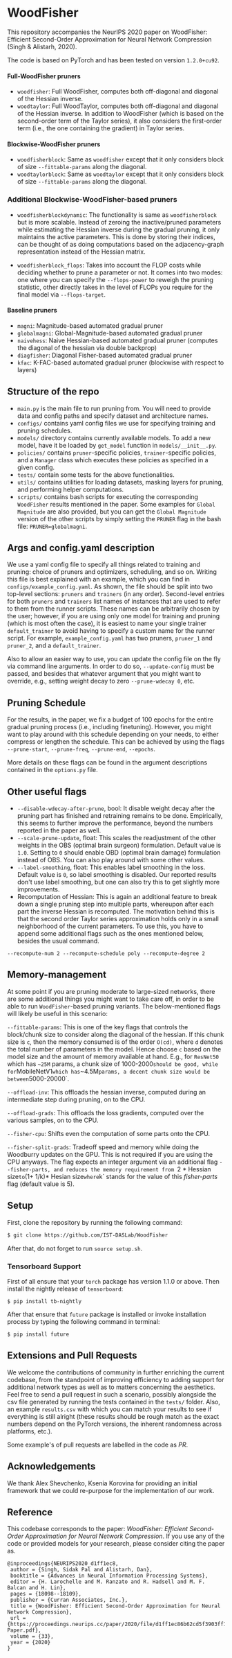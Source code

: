 # WoodFisher 
This repository accompanies the NeurIPS 2020 paper on WoodFisher: Efficient Second-Order Approximation for Neural Network Compression
 (Singh & Alistarh, 2020). 
 
 The code is based on PyTorch and has been tested on version `1.2.0+cu92`.

#### Full-WoodFisher pruners

* `woodfisher`: Full WoodFisher, computes both off-diagonal and diagonal of the Hessian inverse.
* `woodtaylor`: Full WoodTaylor, computes both off-diagonal and diagonal of the Hessian inverse. In addition to WoodFisher (which is based on the second-order term of the Taylor series), it also considers the first-order term (i.e., the one containing the gradient) in Taylor series. 

#### Blockwise-WoodFisher pruners
* `woodfisherblock`: Same as `woodfisher` except that it only considers block of size `--fittable-params` along the diagonal.
* `woodtaylorblock`: Same as `woodtaylor` except that it only considers block of size `--fittable-params` along the diagonal. 

### Additional Blockwise-WoodFisher-based pruners
* `woodfisherblockdynamic`: The functionality is same as `woodfisherblock` but is more scalable. Instead of zeroing the inactive/pruned parameters while estimating the Hessian inverse during the gradual pruning, it only maintains the active parameters. This is done by storing their indices, can be thought of as doing computations based on the adjacency-graph representation instead of the Hessian matrix.

* `woodfisherblock_flops`: Takes into account the FLOP costs while deciding whether to prune a parameter or not. It comes into two modes: one where you can specify the `--flops-power` to reweigh the pruning statistic, other directly takes in the level of FLOPs you require for the final model via `--flops-target`. 
                                 
#### Baseline pruners

* `magni`: Magnitude-based automated gradual pruner
* `globalmagni`: Global-Magnitude-based automated gradual pruner
* `naivehess`: Naive Hessian-based automated gradual pruner (computes the diagonal of the hessian via double backprop)
* `diagfisher`: Diagonal Fisher-based automated gradual pruner
* `kfac`: K-FAC-based automated gradual pruner (blockwise with respect to layers)

## Structure of the repo

* `main.py` is the main file to run pruning from. You will need to provide data and config paths and specify dataset and architecture names.
* `configs/` contains yaml config files we use for specifying training and pruning schedules.
* `models/` directory contains currently available models. To add a new model, have it be loaded by `get_model` function in `models/__init__.py`.
* `policies/` contains `pruner`-specific policies, `trainer`-specific policies, and a `Manager` class which executes these policies as specified in a given config.
* `tests/` contain some tests for the above functionalities. 
* `utils/` contains utilities for loading datasets, masking layers for pruning, and performing helper computations.
* `scripts/` contains bash scripts for executing the corresponding `WoodFisher` results mentioned in the paper. Some examples for `Global Magnitude` are also provided, but you can get the `Global Magnitude` version of the other scripts by simply setting the `PRUNER` flag in the bash file: `PRUNER=globalmagni`.

## Args and config.yaml description

We use a yaml config file to specify all things related to training and pruning: choice of pruners and optimizers, scheduling, and so on. Writing this file is best explained with an example, which you can find in `configs/example_config.yaml`. As shown, the file should be split into two top-level sections: `pruners` and `trainers` (in any order). Second-level entries for both `pruners` and `trainers` list names of instances that are used to refer to them from the runner scripts. These names can be arbitrarily chosen by the user; however, if you are using only one model for training and pruning (which is most often the case), it is easiest to name your single trainer `default_trainer` to avoid having to specify a custom name for the runner script. For example, `example_config.yaml` has two pruners, `pruner_1` and `pruner_2`, and a `default_trainer`.

Also to allow an easier way to use, you can update the config file on the fly via command line arguments. In order to do so, `--update-config` must be passed, and besides that whatever argument that you might want to override, e.g., setting weight decay to zero `--prune-wdecay 0`, etc.
 
## Pruning Schedule
For the results, in the paper, we fix a budget of 100 epochs for the entire gradual pruning process (i.e., including finetuning). However, you might want to play around with this schedule depending on your needs, to either compress or lengthen the schedule. 
This can be achieved by using the flags `--prune-start`, `--prune-freq`, `--prune-end`, `--epochs`.

More details on these flags can be found in the argument descriptions contained in the `options.py` file. 

## Other useful flags

* `--disable-wdecay-after-prune`, bool: It disable weight decay after the pruning part has finished and retraining remains to be done. Empirically, this seems to further improve the performance, beyond the numbers reported in the paper as well. 
*  `--scale-prune-update`, float: This scales the readjustment of the other weights in the OBS (optimal brain surgeon) formulation. Default value is `1.0`. Setting to `0` should enable OBD (optimal brain damage) formulation instead of OBS. You can also play around with some other values. 
* `--label-smoothing`, float: This enables label smoothing in the loss. Default value is `0`, so label smoothing is disabled. Our reported results don't use label smoothing, but one can also try this to get slightly more improvements. 
* Recomputation of Hessian: This is again an additional feature to break down a single pruning step into multiple parts, whereupon after each part the inverse Hessian is recomputed. The motivation behind this is that the second order Taylor series approximation holds only in a small neighborhood of the current parameters. To use this, you have to append some additional flags such as the ones mentioned below, besides the usual command. 
```
--recompute-num 2 --recompute-schedule poly --recompute-degree 2

```

## Memory-management
At some point if you are pruning moderate to large-sized networks, there are some additional things you might want to take care off, in order to be able to run `WoodFisher`-based pruning variants. The below-mentioned flags will likely be useful in this scenario:

`--fittable-params`: This is one of the key flags that controls the block/chunk size to consider along the diagonal of the hessian. If this chunk size is `c`, then the memory consumed is of the order `O(cd)`, where `d` denotes the total number of parameters in the model. Hence choose `c` based on the model size and the amount of memory available at hand. E.g., for `ResNet50` which has `~25M` params, a chunk size of 1000-2000` should be good, while for `MobileNetV1` which has `~4.5M` params, a decent chunk size would be between `5000-20000`.

`--offload-inv`: This offloads the hessian inverse, computed during an intermediate step during pruning, on to the CPU.

`--offload-grads`: This offloads the loss gradients, computed over the various samples, on to the CPU.

`--fisher-cpu`: Shifts even the computation of some parts onto the CPU.

`--fisher-split-grads`: Tradeoff speed and memory while doing the Woodburry updates on the GPU. This is not required if you are using the CPU anyways. The flag expects an integer argument via an additional flag `--fisher-parts, and reduces the memory requirement from `2 * Hessian size` to `(1+ 1/k)* Hesian size` where `k` stands for the value of this *fisher-parts* flag (default value is 5).

### 


 
## Setup

First, clone the repository by running the following command:
```bash
$ git clone https://github.com/IST-DASLab/WoodFisher
```
After that, do not forget to run `source setup.sh`.

### Tensorboard Support

First of all ensure that your `torch` package has version 1.1.0 or above. Then install the nightly release of `tensorboard`:

```
$ pip install tb-nightly
```

After that ensure that `future` package is installed or invoke installation process by typing the following command in terminal:

```
$ pip install future
```

## Extensions and Pull Requests

We welcome the contributions of community in further enriching the current codebase, from the standpoint of improving efficiency to adding support for additional network types as well as to matters concerning the aesthetics. Feel free to send a pull request in such a scenario, possibly alongside the csv file generated by running the tests contained in the `tests/` folder. Also, an example `results.csv` with which you can match your results to see if everything is still alright (these results should be rough match as the exact numbers depend on the PyTorch versions, the inherent randomness across platforms, etc.).

Some example's of pull requests are labelled in the code as *PR*. 
## Acknowledgements

We thank Alex Shevchenko, Ksenia Korovina for providing an initial framework that we could re-purpose for the implementation of our work.

## Reference
This codebase corresponds to the paper: *WoodFisher: Efficient Second-Order Approximation for Neural Network Compression*. If you use any of the code or provided models for your research, please consider citing the paper as.
```
@inproceedings{NEURIPS2020_d1ff1ec8,
 author = {Singh, Sidak Pal and Alistarh, Dan},
 booktitle = {Advances in Neural Information Processing Systems},
 editor = {H. Larochelle and M. Ranzato and R. Hadsell and M. F. Balcan and H. Lin},
 pages = {18098--18109},
 publisher = {Curran Associates, Inc.},
 title = {WoodFisher: Efficient Second-Order Approximation for Neural Network Compression},
 url = {https://proceedings.neurips.cc/paper/2020/file/d1ff1ec86b62cd5f3903ff19c3a326b2-Paper.pdf},
 volume = {33},
 year = {2020}
}

```